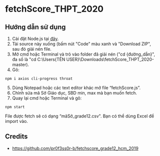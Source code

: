 # fetchScore_THPT_2020
## Hướng dẫn sử dụng
1. Cài đặt Node.js tại [đây](https://nodejs.org).
2. Tải source này xuống (bấm nút "Code" màu xanh và "Download ZIP", sau đó giải nén file.
3. Mở cmd hoặc Terminal và trỏ vào folder đã giải nén ("cd {đường_dẫn}", đa số là "cd C:\Users\{TÊN USER}\Downloads\fetchScore_THPT_2020-master).
4. Gõ:
```
npm i axios cli-progress throat
```
5. Dùng Notepad hoặc các text editor khác mở file “fetchScore.js”.
6. Chỉnh sửa mã Sở Giáo dục, SBD min, max mà bạn muốn fetch.
7. Quay lại cmd hoặc Terminal và gõ:
```
npm start
```
File được fetch sẽ có dạng “mãSở_grade12.csv". Bạn có thể dùng Excel để import vào.

## Credits
- https://github.com/pr0f3ss0r-b/fetchscore_grade12_hcm_2019
